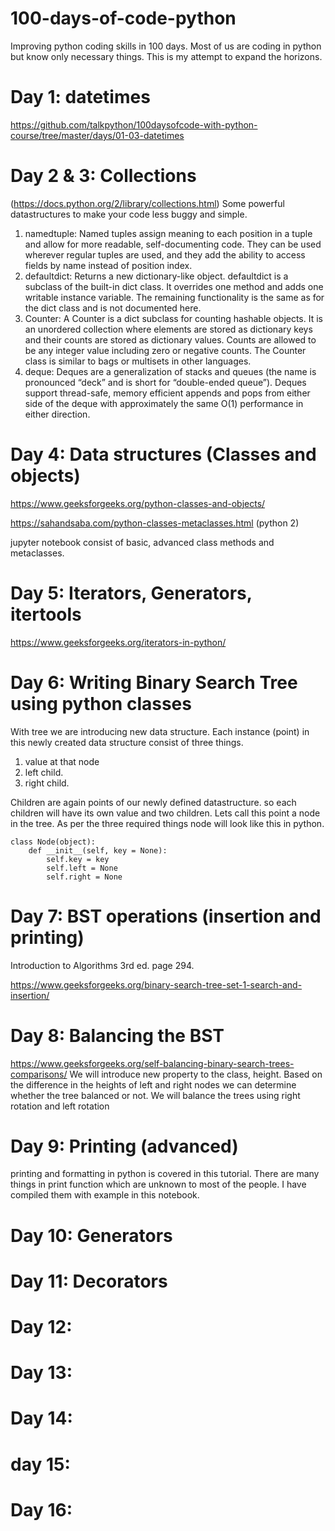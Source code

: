# 100-days-of-code-python
Improving python coding skills in 100 days. Most of us are coding in python but know only necessary things. This is my attempt to expand the horizons. 

# Day 1: datetimes
https://github.com/talkpython/100daysofcode-with-python-course/tree/master/days/01-03-datetimes

# Day 2 & 3: Collections 
(https://docs.python.org/2/library/collections.html)
Some powerful datastructures to make your code less buggy and simple.
 1. namedtuple: Named tuples assign meaning to each position in a tuple and allow for more readable, self-documenting code. They can be used wherever regular tuples are used, and they add the ability to access fields by name instead of position index.
 2. defaultdict: Returns a new dictionary-like object. defaultdict is a subclass of the built-in dict class. It overrides one method and adds one writable instance variable. The remaining functionality is the same as for the dict class and is not documented here.
 3. Counter: A Counter is a dict subclass for counting hashable objects. It is an unordered collection where elements are stored as dictionary keys and their counts are stored as dictionary values. Counts are allowed to be any integer value including zero or negative counts. The Counter class is similar to bags or multisets in other languages.
 4. deque: Deques are a generalization of stacks and queues (the name is pronounced “deck” and is short for “double-ended queue”). Deques support thread-safe, memory efficient appends and pops from either side of the deque with approximately the same O(1) performance in either direction.
 
# Day 4: Data structures (Classes and objects)
https://www.geeksforgeeks.org/python-classes-and-objects/

https://sahandsaba.com/python-classes-metaclasses.html (python 2)

jupyter notebook consist of basic, advanced class methods and metaclasses.

# Day 5: Iterators, Generators, itertools
https://www.geeksforgeeks.org/iterators-in-python/

# Day 6: Writing Binary Search Tree using python classes
With tree we are introducing new data structure. Each instance (point) in this newly created data structure consist of three things.
1. value at that node
2. left child. 
3. right child.

Children are again points of our newly defined datastructure. so each children will have its own value and two children.
Lets call this point a node in the tree. As per the three required things node will look like this in python.
```
class Node(object):
    def __init__(self, key = None):
        self.key = key
        self.left = None
        self.right = None 
```

# Day 7: BST operations (insertion and printing)
Introduction to Algorithms 3rd ed. page 294.

https://www.geeksforgeeks.org/binary-search-tree-set-1-search-and-insertion/

# Day 8: Balancing the BST
https://www.geeksforgeeks.org/self-balancing-binary-search-trees-comparisons/
We will introduce new property to the class, height. Based on the difference in the heights of left and right nodes we can determine whether the tree balanced or not. We will balance the trees using right rotation and left rotation 

# Day 9: Printing (advanced)
printing and formatting in python is covered in this tutorial. There are many things in print function which are unknown to most of the people. I have compiled them with example in this notebook. 

# Day 10: Generators

# Day 11: Decorators

# Day 12: 

# Day 13:

# Day 14: 

# day 15:

# Day 16:

